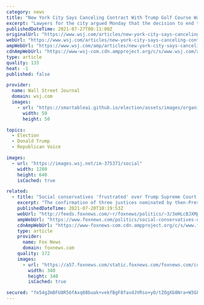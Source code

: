 ```yaml
---
category: news
title: "New York City Says Canceling Contract With Trump Golf Course Was Justified"
excerpt: "Lawyers for the city argued Monday that the decision to end the Trump Organization’s contract to operate Trump Golf Links at Ferry Point was lawful because attracting top tournaments wasn’t possible after the U."
publishedDateTime: 2021-07-27T00:11:00Z
originalUrl: "https://www.wsj.com/articles/new-york-city-says-canceling-contract-with-trump-golf-course-was-justified-11627348283"
webUrl: "https://www.wsj.com/articles/new-york-city-says-canceling-contract-with-trump-golf-course-was-justified-11627348283"
ampWebUrl: "https://www.wsj.com/amp/articles/new-york-city-says-canceling-contract-with-trump-golf-course-was-justified-11627348283"
cdnAmpWebUrl: "https://www-wsj-com.cdn.ampproject.org/c/s/www.wsj.com/amp/articles/new-york-city-says-canceling-contract-with-trump-golf-course-was-justified-11627348283"
type: article
quality: 133
heat: -1
published: false

provider:
  name: Wall Street Journal
  domain: wsj.com
  images:
    - url: "https://smartableai.github.io/election/assets/images/organizations/wsj.com-50x50.jpg"
      width: 50
      height: 50

topics:
  - Election
  - Donald Trump
  - Republican Voice

images:
  - url: "https://images.wsj.net/im-375371/social"
    width: 1280
    height: 640
    isCached: true

related:
  - title: "Social conservatives 'frustrated' over Trump Supreme Court justices' rulings"
    excerpt: "The confirmation of three justices nominated by then-President Trump has shifted the balance of power on the Supreme Court to a 6-3 majority for conservatives. But a high court feared by liberals and celebrated by conservatives hasn't delivered as expected, leaving some on the right feeling let down."
    publishedDateTime: 2021-07-20T10:19:53Z
    webUrl: "http://feeds.foxnews.com/~r/foxnews/politics/~3/3eHLcBJXMpA/social-conservatives-disappointment-trump-supreme-court-justices-rulings"
    ampWebUrl: "https://www.foxnews.com/politics/social-conservatives-disappointment-trump-supreme-court-justices-rulings.amp"
    cdnAmpWebUrl: "https://www-foxnews-com.cdn.ampproject.org/c/s/www.foxnews.com/politics/social-conservatives-disappointment-trump-supreme-court-justices-rulings.amp"
    type: article
    provider:
      name: Fox News
      domain: foxnews.com
    quality: 172
    images:
      - url: "https://a57.foxnews.com/static.foxnews.com/foxnews.com/content/uploads/2019/03/340/340/PaulSteinhauser.jpg?ve=1&tl=1"
        width: 340
        height: 340
        isCached: true

secured: "fe54gZmBFU8R56fAxq08buak+vekfBgF8favdJVRso+yO/tZOgXb8Nra+W3GFskCEsR7ZVnCAqCbLZ+dtwYWz/m36tvtE20nQRE/J9IMrj7SCNu4tFPy12AV0+ZWR6i8cWX4j7B9YUaq8yMTR7dk0h06XEkcF9EESAQk2mz+gIM5UOwyQH80MdAthgckfSEnWVAvOxhkvPsckSd+xgChseBU8eyx4PJ+21P+BBy3nL1Ot+Vd18bj8AWzb1OuvyiVUHyP9rU7p3AMU0aMg/7488ikQxR/MfqmcCPMPWUfJMT4V39G5DViQiXkZWV9rXSkD/XKD1YswuvrFG7DlKT1Kdc4IiMR6gcT7kkmLuaY9ro=;9lGiz6mRZbd2l66j0aD+EQ=="
---
```


